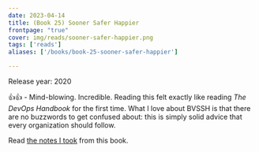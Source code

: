 ```yaml
---
date: 2023-04-14
title: (Book 25) Sooner Safer Happier
frontpage: "true"
cover: img/reads/sooner-safer-happier.png
tags: ['reads']
aliases: ['/books/book-25-sooner-safer-happier']

---
```


Release year: 2020

👍👍 - Mind-blowing. Incredible. Reading this felt exactly like reading *The DevOps Handbook* for the first time. What I love about BVSSH is that there are no buzzwords to get confused about: this is simply solid advice that every organization should follow.

Read [the notes I took](https://drive.google.com/file/d/1dmXRI3ZMyiUbZCV_3jaUl1nHbFwvrp7B/view?usp=drive_link) from this book.
